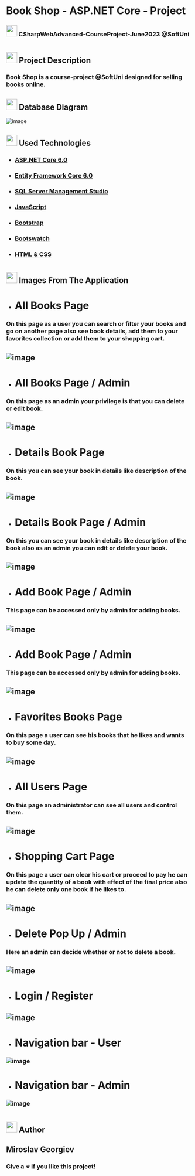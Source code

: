 # Book Shop - ASP.NET Core - Project
### <img src="https://cdn.jsdelivr.net/npm/twemoji@11.3.0/2/svg/1f393.svg" width="30" height="30"> CSharpWebAdvanced-CourseProject-June2023 @SoftUni
#
## <img src="https://cdn.jsdelivr.net/npm/twemoji@11.3.0/2/svg/1f4d1.svg" width="30" height="30"> Project Description

### Book Shop is a course-project @SoftUni designed for selling books online.

## <img src="https://freepngimg.com/save/11641-database-free-download-png/512x512" width="30" height="30"> Database Diagram
![image](https://github.com/Georgiev06/CSharpWebAdvanced-CourseProject-June2023/assets/105492506/1383daa1-5e8d-434a-8712-4a855ae71652)

## <img src="https://cdn.jsdelivr.net/npm/twemoji@11.3.0/2/svg/2692.svg" width="30" height="30"> Used Technologies
- ### [ASP.NET Core 6.0](https://learn.microsoft.com/en-us/aspnet/core/release-notes/aspnetcore-6.0?view=aspnetcore-7.0)
- ### [Entity Framework Core 6.0](https://learn.microsoft.com/en-us/ef/core/what-is-new/ef-core-6.0/whatsnew)
- ### [SQL Server Management Studio](https://learn.microsoft.com/en-us/sql/ssms/sql-server-management-studio-ssms?view=sql-server-ver16)
- ### [JavaScript](https://developer.mozilla.org/en-US/docs/Web/JavaScript)
- ### [Bootstrap](https://getbootstrap.com/)
- ### [Bootswatch](https://bootswatch.com/)
- ### [HTML & CSS](https://www.geeksforgeeks.org/difference-between-html-and-css/)
#

## <img src="https://cdn.jsdelivr.net/npm/twemoji@11.3.0/2/svg/1f4f8.svg" width="30" height="30"> Images From The Application

- # All Books Page
### On this page as a user you can search or filter your books and go on another page also see book details, add them to your favorites collection or add them to your shopping cart.
## ![image](https://github.com/Georgiev06/CSharpWebAdvanced-CourseProject-June2023/assets/105492506/06f81e35-b846-4fbb-a8aa-2e72c89d759a)

- # All Books Page / Admin
### On this page as an admin your privilege is that you can delete or edit book.
## ![image](https://github.com/Georgiev06/CSharpWebAdvanced-CourseProject-June2023/assets/105492506/b18b7c61-9b59-4373-a3b8-dde7a9953afd)

- # Details Book Page
### On this you can see your book in details like description of the book.
## ![image](https://github.com/Georgiev06/CSharpWebAdvanced-CourseProject-June2023/assets/105492506/49c68839-089e-4e90-a5a2-fa32922e898d)

- # Details Book Page / Admin
### On this you can see your book in details like description of the book also as an admin you can edit or delete your book.
## ![image](https://github.com/Georgiev06/CSharpWebAdvanced-CourseProject-June2023/assets/105492506/2f0aa5a7-135c-488a-a1df-293ab4ec28a0)

- # Add Book Page / Admin
### This page can be accessed only by admin for adding books.
## ![image](https://github.com/Georgiev06/CSharpWebAdvanced-CourseProject-June2023/assets/105492506/57d1b534-9d30-48a2-9ec9-638d0ff0f574)

- # Add Book Page / Admin
### This page can be accessed only by admin for adding books.
## ![image](https://github.com/Georgiev06/CSharpWebAdvanced-CourseProject-June2023/assets/105492506/57d1b534-9d30-48a2-9ec9-638d0ff0f574)

- # Favorites Books Page
### On this page a user can see his books that he likes and wants to buy some day.
## ![image](https://github.com/Georgiev06/CSharpWebAdvanced-CourseProject-June2023/assets/105492506/9a490428-8e74-47c3-84a5-e7c18f7049f3)

- # All Users Page
### On this page an administrator can see all users and control them.
## ![image](https://github.com/Georgiev06/CSharpWebAdvanced-CourseProject-June2023/assets/105492506/e35866d3-a820-4168-978c-bede47bf5e9a)

- # Shopping Cart Page
### On this page a user can clear his cart or proceed to pay he can update the quantity of a book with effect of the final price also he can delete only one book if he likes to.
## ![image](https://github.com/Georgiev06/CSharpWebAdvanced-CourseProject-June2023/assets/105492506/242475e5-33d1-4ee5-b6e1-ebc0baeac963)

- # Delete Pop Up / Admin
### Here an admin can decide whether or not to delete a book.
## ![image](https://github.com/Georgiev06/CSharpWebAdvanced-CourseProject-June2023/assets/105492506/abda3bbf-4888-426f-bbd5-81fd20c77664)

- # Login / Register
## ![image](https://github.com/Georgiev06/CSharpWebAdvanced-CourseProject-June2023/assets/105492506/fe3a0dcc-3c15-43b0-90e4-1d111b42fe9f)

- # Navigation bar - User
### ![image](https://github.com/Georgiev06/CSharpWebAdvanced-CourseProject-June2023/assets/105492506/4837d195-edfa-4d1a-a777-3a51346d895e)

- # Navigation bar - Admin
### ![image](https://github.com/Georgiev06/CSharpWebAdvanced-CourseProject-June2023/assets/105492506/f68782d1-829e-47d9-8511-11d0d5b09dba)
#
## <img src="https://cdn.jsdelivr.net/npm/twemoji@11.3.0/2/svg/270d.svg" width="30" height="30"> Author

## Miroslav Georgiev

### Give a ⭐ if you like this project!
